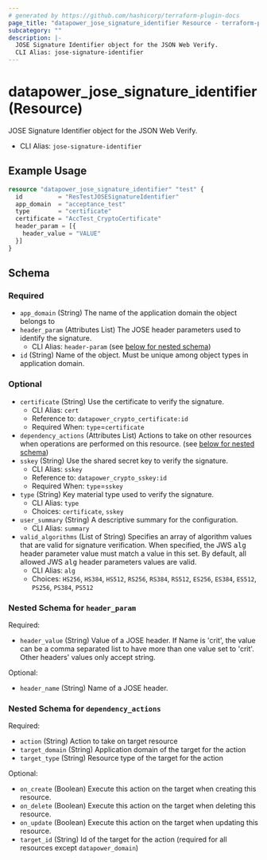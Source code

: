 ```yaml
---
# generated by https://github.com/hashicorp/terraform-plugin-docs
page_title: "datapower_jose_signature_identifier Resource - terraform-provider-datapower"
subcategory: ""
description: |-
  JOSE Signature Identifier object for the JSON Web Verify.
  CLI Alias: jose-signature-identifier
---
```


# datapower_jose_signature_identifier (Resource)

JOSE Signature Identifier object for the JSON Web Verify.
  - CLI Alias: `jose-signature-identifier`

## Example Usage

```terraform
resource "datapower_jose_signature_identifier" "test" {
  id          = "ResTestJOSESignatureIdentifier"
  app_domain  = "acceptance_test"
  type        = "certificate"
  certificate = "AccTest_CryptoCertificate"
  header_param = [{
    header_value = "VALUE"
  }]
}
```

<!-- schema generated by tfplugindocs -->
## Schema

### Required

- `app_domain` (String) The name of the application domain the object belongs to
- `header_param` (Attributes List) The JOSE header parameters used to identify the signature.
  - CLI Alias: `header-param` (see [below for nested schema](#nestedatt--header_param))
- `id` (String) Name of the object. Must be unique among object types in application domain.

### Optional

- `certificate` (String) Use the certificate to verify the signature.
  - CLI Alias: `cert`
  - Reference to: `datapower_crypto_certificate:id`
  - Required When: `type`=`certificate`
- `dependency_actions` (Attributes List) Actions to take on other resources when operations are performed on this resource. (see [below for nested schema](#nestedatt--dependency_actions))
- `sskey` (String) Use the shared secret key to verify the signature.
  - CLI Alias: `sskey`
  - Reference to: `datapower_crypto_sskey:id`
  - Required When: `type`=`sskey`
- `type` (String) Key material type used to verify the signature.
  - CLI Alias: `type`
  - Choices: `certificate`, `sskey`
- `user_summary` (String) A descriptive summary for the configuration.
  - CLI Alias: `summary`
- `valid_algorithms` (List of String) Specifies an array of algorithm values that are valid for signature verification. When specified, the JWS <tt>alg</tt> header parameter value must match a value in this set. By default, all allowed JWS <tt>alg</tt> header parameters values are valid.
  - CLI Alias: `alg`
  - Choices: `HS256`, `HS384`, `HS512`, `RS256`, `RS384`, `RS512`, `ES256`, `ES384`, `ES512`, `PS256`, `PS384`, `PS512`

<a id="nestedatt--header_param"></a>
### Nested Schema for `header_param`

Required:

- `header_value` (String) Value of a JOSE header. If Name is 'crit', the value can be a comma separated list to have more than one value set to 'crit'. Other headers' values only accept string.

Optional:

- `header_name` (String) Name of a JOSE header.


<a id="nestedatt--dependency_actions"></a>
### Nested Schema for `dependency_actions`

Required:

- `action` (String) Action to take on target resource
- `target_domain` (String) Application domain of the target for the action
- `target_type` (String) Resource type of the target for the action

Optional:

- `on_create` (Boolean) Execute this action on the target when creating this resource.
- `on_delete` (Boolean) Execute this action on the target when deleting this resource.
- `on_update` (Boolean) Execute this action on the target when updating this resource.
- `target_id` (String) Id of the target for the action (required for all resources except `datapower_domain`)
